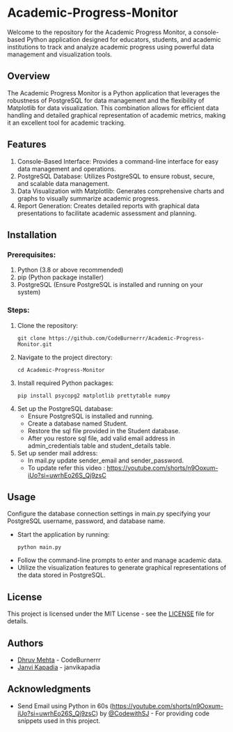 # Academic-Progress-Monitor
Welcome to the repository for the Academic Progress Monitor, a console-based Python application designed for educators, students, and academic institutions to track and analyze academic progress using powerful data management and visualization tools.

## Overview
The Academic Progress Monitor is a Python application that leverages the robustness of PostgreSQL for data management and the flexibility of Matplotlib for data visualization. This combination allows for efficient data handling and detailed graphical representation of academic metrics, making it an excellent tool for academic tracking.

## Features
1. Console-Based Interface: Provides a command-line interface for easy data management and operations.
2. PostgreSQL Database: Utilizes PostgreSQL to ensure robust, secure, and scalable data management.
3. Data Visualization with Matplotlib: Generates comprehensive charts and graphs to visually summarize academic progress.
4. Report Generation: Creates detailed reports with graphical data presentations to facilitate academic assessment and planning.

## Installation
 ### Prerequisites:
 1. Python (3.8 or above recommended)
 2. pip (Python package installer)
 3. PostgreSQL (Ensure PostgreSQL is installed and running on your system)

 ### Steps:
 1. Clone the repository:
    ```
    git clone https://github.com/CodeBurnerrr/Academic-Progress-Monitor.git
    ```
 3. Navigate to the project directory:
    ```
    cd Academic-Progress-Monitor
    ```
 5. Install required Python packages:
    ```
    pip install psycopg2 matplotlib prettytable numpy
    ```
 7. Set up the PostgreSQL database:
    * Ensure PostgreSQL is installed and running.
    * Create a database named Student.
    * Restore the sql file provided in the Student database.
    * After you restore sql file, add valid email address in admin_credentials table and student_details table.
 8. Set up sender mail address:
    * In mail.py update sender_email and sender_password.
    * To update refer this video : https://youtube.com/shorts/n9Ooxum-iUo?si=uwrhEo26S_Qj9zsC

## Usage
Configure the database connection settings in main.py specifying your PostgreSQL username, password, and database name.
+ Start the application by running:
  ```
  python main.py
  ```
+ Follow the command-line prompts to enter and manage academic data.
+ Utilize the visualization features to generate graphical representations of the data stored in PostgreSQL.

## License
This project is licensed under the MIT License - see the [LICENSE](./LICENSE) file for details.

## Authors
- [Dhruv Mehta](https://github.com/CodeBurnerrr) - CodeBurnerrr
- [Janvi Kapadia](https://github.com/janvikapadia) - janvikapadia

## Acknowledgments
- Send Email using Python in 60s (https://youtube.com/shorts/n9Ooxum-iUo?si=uwrhEo26S_Qj9zsC) by [@CodewithSJ](https://github.com/jha-shubham01) - For providing code snippets used in this project.
